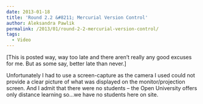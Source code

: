 ```yaml
---
date: 2013-01-18
title: 'Round 2.2 &#8211; Mercurial Version Control'
author: Aleksandra Pawlik
permalink: /2013/01/round-2-2-mercurial-version-control/
tags:
  - Video
---
```

[This is posted way, way too late and there aren&#8217;t really any good excuses for me. But as some say, better late than never.]

Unfortunately I had to use a screen-capture as the camera I used could not provide a clear picture of what was displayed on the monitor/projection screen. And I admit that there were no students &#8211; the Open University offers only distance learning so&#8230;we have no students here on site.



&nbsp;

